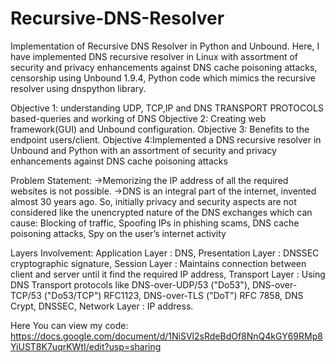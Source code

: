 # Recursive-DNS-Resolver
Implementation of Recursive DNS Resolver in Python and Unbound. Here, I have implemented DNS recursive resolver in Linux with assortment of security and privacy enhancements against DNS cache poisoning attacks, censorship using Unbound 1.9.4, Python code which mimics the recursive resolver using dnspython library.

Objective 1: understanding UDP, TCP,IP and DNS TRANSPORT PROTOCOLS based-queries and working of DNS
Objective 2: Creating web framework(GUI) and Unbound configuration.
Objective 3: Benefits to the endpoint users/client.
Objective 4:Implemented a DNS recursive resolver in Unbound and Python with an assortment of security and privacy enhancements against DNS cache poisoning attacks

Problem Statement:
->Memorizing the IP address of all the required websites is not possible.
->DNS is an integral part of the internet, invented almost 30 years ago. So, initially privacy and security aspects are not considered like the unencrypted nature of the DNS exchanges which can cause:
 Blocking of traffic, Spoofing IPs in phishing scams, DNS cache poisoning attacks, Spy on the user’s internet activity

Layers Involvement:
Application Layer : DNS,
Presentation Layer : DNSSEC cryptographic signature,
Session Layer : Maintains connection between client and server until it find the required IP address,
Transport Layer : Using DNS Transport protocols like DNS-over-UDP/53 ("Do53"), DNS-over-TCP/53 ("Do53/TCP") RFC1123, DNS-over-TLS ("DoT") RFC 7858, DNS Crypt, DNSSEC,
Network Layer : IP address.

Here You can view my code:
https://docs.google.com/document/d/1NiSVl2sRdeBdOf8NnQ4kGY69RMp8YiUST8K7uqrKWtI/edit?usp=sharing











